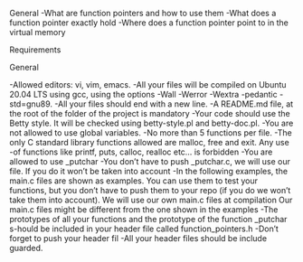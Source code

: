 
 General
-What are function pointers and how to use them
-What does a function pointer exactly hold
-Where does a function pointer point to in the virtual memory

 Requirements

 General
 
-Allowed editors: vi, vim, emacs.
-All your files will be compiled on Ubuntu 20.04 LTS using gcc, using the options -Wall -Werror -Wextra -pedantic -std=gnu89.
-All your files should end with a new line.
-A README.md file, at the root of the folder of the project is mandatory
-Your code should use the Betty style. It will be checked using betty-style.pl and betty-doc.pl.
-You are not allowed to use global variables.
-No more than 5 functions per file.
-The only C standard library functions allowed are malloc, free and exit. Any use -of functions like printf, puts, calloc, realloc etc… is forbidden
-You are allowed to use _putchar
-You don’t have to push _putchar.c, we will use our file. If you do it won’t be taken into account
-In the following examples, the main.c files are shown as examples. You can use them to test your functions, but you don’t have to push them to your repo (if you do we won’t take them into account). We will use our own main.c files at compilation Our main.c files might be different from the one shown in the examples
-The prototypes of all your functions and the prototype of the function _putchar s-hould be included in your header file called function_pointers.h
-Don’t forget to push your header fil
-All your header files should be include guarded.
